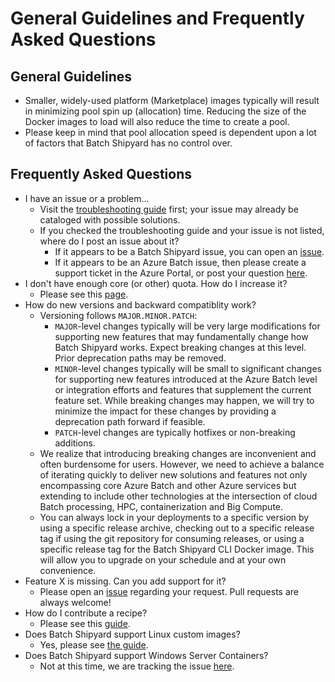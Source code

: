 # General Guidelines and Frequently Asked Questions

## General Guidelines
* Smaller, widely-used platform (Marketplace) images typically will result
in minimizing pool spin up (allocation) time. Reducing the size of the Docker
images to load will also reduce the time to create a pool.
* Please keep in mind that pool allocation speed is dependent upon a lot of
factors that Batch Shipyard has no control over.

## Frequently Asked Questions
* I have an issue or a problem...
    * Visit the [troubleshooting guide](96-troubleshooting-guide.md) first;
      your issue may already be cataloged with possible solutions.
    * If you checked the troubleshooting guide and your issue is not listed,
      where do I post an issue about it?
        * If it appears to be a Batch Shipyard issue, you can open an
          [issue](https://github.com/Azure/batch-shipyard/issues).
        * If it appears to be an Azure Batch issue, then please create a
          support ticket in the Azure Portal, or post your question
          [here](https://social.msdn.microsoft.com/Forums/azure/en-US/home?forum=azurebatch).
* I don't have enough core (or other) quota. How do I increase it?
    * Please see this [page](https://docs.microsoft.com/en-us/azure/batch/batch-quota-limit).
* How do new versions and backward compatiblity work?
    * Versioning follows `MAJOR.MINOR.PATCH`:
        * `MAJOR`-level changes typically will be very large modifications for
          supporting new features that may fundamentally change how Batch
          Shipyard works. Expect breaking changes at this level. Prior
          deprecation paths may be removed.
        * `MINOR`-level changes typically will be small to significant changes
          for supporting new features introduced at the Azure Batch level or
          integration efforts and features that supplement the current feature
          set. While breaking changes may happen, we will try to minimize the
          impact for these changes by providing a deprecation path forward if
          feasible.
        * `PATCH`-level changes are typically hotfixes or non-breaking
          additions.
    * We realize that introducing breaking changes are inconvenient and
      often burdensome for users. However, we need to achieve a balance of
      iterating quickly to deliver new solutions and features not only
      encompassing core Azure Batch and other Azure services but extending
      to include other technologies at the intersection of cloud Batch
      processing, HPC, containerization and Big Compute.
    * You can always lock in your deployments to a specific version by
      using a specific release archive, checking out to a specific release
      tag if using the git repository for consuming releases, or using a
      specific release tag for the Batch Shipyard CLI Docker image. This will
      allow you to upgrade on your schedule and at your own convenience.
* Feature X is missing. Can you add support for it?
    * Please open an [issue](https://github.com/Azure/batch-shipyard/issues)
      regarding your request. Pull requests are always welcome!
* How do I contribute a recipe?
    * Please see this [guide](98-contributing-recipes.md).
* Does Batch Shipyard support Linux custom images?
    * Yes, please see [the guide](63-batch-shipyard-custom-images.md).
* Does Batch Shipyard support Windows Server Containers?
    * Not at this time, we are tracking the issue
      [here](https://github.com/Azure/batch-shipyard/issues/7).
